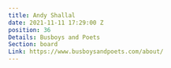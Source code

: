 ```yaml
---
title: Andy Shallal
date: 2021-11-11 17:29:00 Z
position: 36
Details: Busboys and Poets
Section: board
Link: https://www.busboysandpoets.com/about/
---
```


